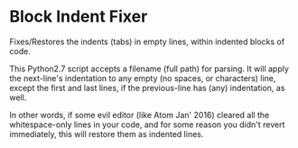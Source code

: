 # Block Indent Fixer
Fixes/Restores the indents (tabs) in empty lines, within indented blocks of code.

This Python2.7 script accepts a filename (full path) for parsing. 
It will apply the next-line's indentation to any empty (no spaces, 
or characters) line, except the first and last lines, if the 
previous-line has (any) indentation, as well.

In other words, if some evil editor (like Atom Jan' 2016) cleared all the whitespace-only lines in your code,
and for some reason you didn't revert immediately, this will restore them as indented lines.
